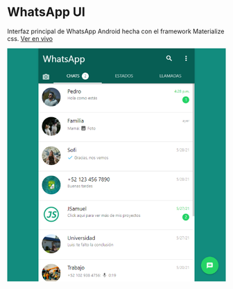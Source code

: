 # WhatsApp UI

Interfaz principal de WhatsApp Android hecha con el framework Materialize css.
[Ver en vivo](https://jsamuelap.github.io/WhatsApp-UI/ "Ver en vivo")

![Captura de pantalla](https://github.com/JSamuelAP/WhatsApp-UI/blob/readme/images/screenshot.png)
